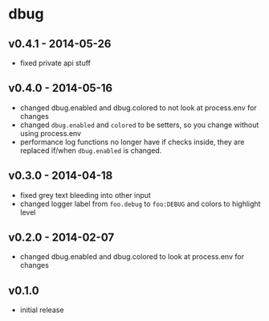 # dbug

## v0.4.1 - 2014-05-26
- fixed private api stuff

## v0.4.0 - 2014-05-16
- changed dbug.enabled and dbug.colored to not look at process.env for changes
- changed `dbug.enabled` and `colored` to be setters, so you change without using process.env
- performance log functions no longer have if checks inside, they are replaced if/when `dbug.enabled` is changed.

## v0.3.0 - 2014-04-18
- fixed grey text bleeding into other input
- changed logger label from `foo.debug` to `foo:DEBUG` and colors to
  highlight level

## v0.2.0 - 2014-02-07
- changed dbug.enabled and dbug.colored to look at process.env for changes

## v0.1.0
- initial release
